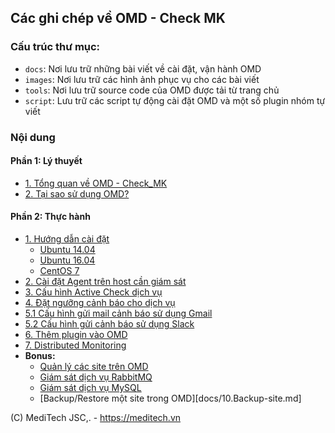 ## Các ghi chép về OMD - Check MK

### Cấu trúc thư mục:

- `docs`: Nơi lưu trữ những bài viết về cài đặt, vận hành OMD
- `images`: Nơi lưu trữ các hình ảnh phục vụ cho các bài viết
- `tools`: Nơi lưu trữ source code của OMD được tải từ trang chủ
- `script`: Lưu trữ các script tự động cài đặt OMD và một số plugin nhóm tự viết

### Nội dung

#### Phần 1: Lý thuyết

- [1. Tổng quan về OMD - Check_MK](docs/1.tongquan-omd.md)
- [2. Tại sao sử dụng OMD?](docs/2.taisaosudung-omd.md)

#### Phần 2: Thực hành

- [1. Hướng dẫn cài đặt](#1) <a name="1"></a>
	- [Ubuntu 14.04](docs/1.3.Setup-OMD-U14.04.md)
	- [Ubuntu 16.04](docs/1.2.Setup-OMD-U16.04.md)
	- [CentOS 7](docs/1.1.Setup-OMD-CentOS7.md)
- [2. Cài đặt Agent trên host cần giám sát](docs/2.Install-agent.md)
- [3. Cấu hình Active Check dịch vụ](docs/3.Active-check.md)
- [4. Đặt ngưỡng cảnh báo cho dịch vụ](docs/4.Set-threshold.md)
- [5.1 Cấu hình gửi mail cảnh báo sử dụng Gmail](docs/5.Send-Noitify.md)
- [5.2 Cấu hình gửi cảnh báo sử dụng Slack](docs/5.3-Send-Noitify_Slack.md)
- [6. Thêm plugin vào OMD](docs/6.Add-plugins.md)
- [7. Distributed Monitoring](docs/7.Distributed.md)
- **Bonus:** 
	- [Quản lý các site trên OMD](docs/Management-OMD.md)
	- [Giám sát dịch vụ RabbitMQ](docs/8.Monitor-RabbitMQ.md)
	- [Giám sát dịch vụ MySQL](docs/9.Monitor-MySQL.md)
	- [Backup/Restore một site trong OMD][docs/10.Backup-site.md]
	
(C) MediTech JSC,. - https://meditech.vn
